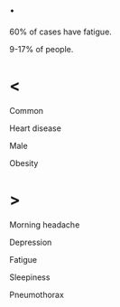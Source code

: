 # .

60% of cases have fatigue.

9-17% of people.

# <

Common

Heart disease

Male

Obesity

# >

Morning headache

Depression

Fatigue

Sleepiness

Pneumothorax

